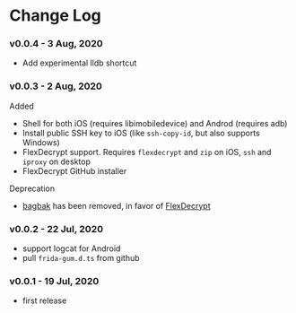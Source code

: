# Change Log

### v0.0.4 - 3 Aug, 2020

* Add experimental lldb shortcut

### v0.0.3 - 2 Aug, 2020

Added

* Shell for both iOS (requires libimobiledevice) and Androd (requires adb)
* Install public SSH key to iOS (like `ssh-copy-id`, but also supports Windows)
* FlexDecrypt support. Requires `flexdecrypt` and `zip` on iOS, `ssh` and `iproxy` on desktop
* FlexDecrypt GitHub installer

Deprecation

* [bagbak](https://github.com/ChiChou/bagbak) has been removed, in favor of [FlexDecrypt](https://github.com/JohnCoates/flexdecrypt)

### v0.0.2 - 22 Jul, 2020

* support logcat for Android
* pull `frida-gum.d.ts` from github

### v0.0.1 - 19 Jul, 2020

* first release
